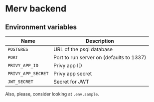 # Merv backend

## Environment variables

| Name               | Description                              |
| ------------------ | ---------------------------------------- |
| `POSTGRES`         | URL of the psql database                 |
| `PORT`             | Port to run server on (defaults to 1337) |
| `PRIVY_APP_ID`     | Privy app ID                             |
| `PRIVY_APP_SECRET` | Privy app secret                         |
| `JWT_SECRET`       | Secret for JWT                           |

Also, please, consider looking at `.env.sample`.
